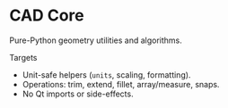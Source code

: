 # CAD Core

Pure-Python geometry utilities and algorithms.

Targets
- Unit-safe helpers (`units`, scaling, formatting).
- Operations: trim, extend, fillet, array/measure, snaps.
- No Qt imports or side-effects.
